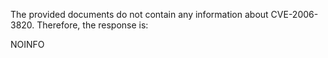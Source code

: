 The provided documents do not contain any information about CVE-2006-3820. Therefore, the response is:

NOINFO